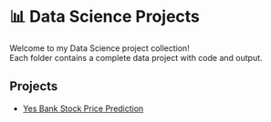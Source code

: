 # 📊 Data Science Projects

Welcome to my Data Science project collection!  
Each folder contains a complete data project with code and output.

## Projects

- [Yes Bank Stock Price Prediction](./yes-bank-stock)
